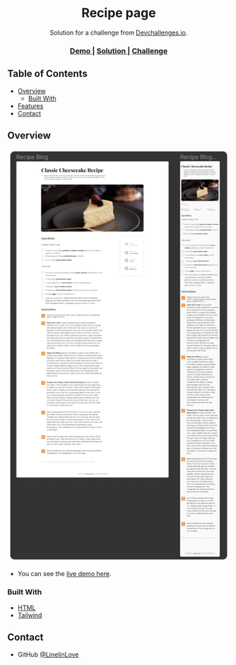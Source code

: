 <h1 align="center">Recipe page</h1>

<div align="center">
   Solution for a challenge from  <a href="http://devchallenges.io" target="_blank">Devchallenges.io</a>.
</div>

<div align="center">
  <h3>
    <a href="https://linelinlove.github.io/devchallenges.io/responsive-web-developer/4-recipe-page/recipe-page.html">
      Demo
    </a>
    <span> | </span>
    <a href="https://devchallenges.io/solutions/KkGEkJk8edKXW3yeD8fW">
      Solution
    </a>
    <span> | </span>
    <a href="https://devchallenges.io/challenges/OEKdUZ6xs0h99C38XVht">
      Challenge
    </a>
  </h3>
</div>

## Table of Contents

- [Overview](#overview)
  - [Built With](#built-with)
- [Features](#features)
- [Contact](#contact)

## Overview

![screenshot](preview.png)

- You can see the [live demo here](https://linelinlove.github.io/devchallenges.io/responsive-web-developer/4-recipe-page/recipe-page.html).

### Built With

- [HTML](https://www.w3schools.com/html/)
- [Tailwind](https://tailwindcss.com/)

## Contact

- GitHub [@LinelinLove](https://github.com/LinelinLove)
